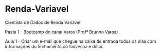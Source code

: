 # Renda-Variavel

Cientista de Dados de Renda Variável

Pasta 1 - Bootcamp do canal Varos (Profª Brunno Varos)

Aula 1 - Criar um e-mail que chegue na caixa de entrada todos os dias com informações do fechamento do Ibovespa e dólar.
